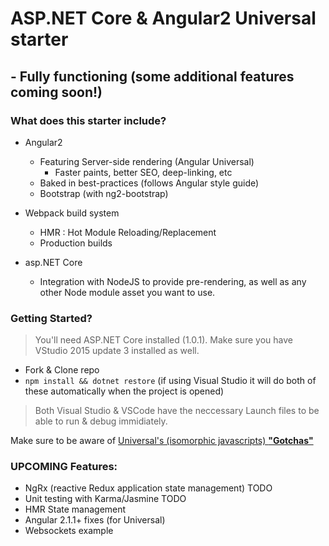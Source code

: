 # ASP.NET Core & Angular2 Universal starter

## - Fully functioning (some additional features coming soon!)

### What does this starter include?

- Angular2
  - Featuring Server-side rendering (Angular Universal)
	- Faster paints, better SEO, deep-linking, etc
  - Baked in best-practices (follows Angular style guide)
  - Bootstrap (with ng2-bootstrap)

- Webpack build system
  - HMR : Hot Module Reloading/Replacement 
  - Production builds

- asp.NET Core
  - Integration with NodeJS to provide pre-rendering, as well as any other Node module asset you want to use.
  
### Getting Started?

> You'll need ASP.NET Core installed (1.0.1). 
> Make sure you have VStudio 2015 update 3 installed as well.

 - Fork & Clone repo
 - `npm install && dotnet restore` (if using Visual Studio it will do both of these automatically when the project is opened)
 
 > Both Visual Studio & VSCode have the neccessary Launch files to be able to run & debug immidiately.

Make sure to be aware of [Universal's (isomorphic javascripts) **"Gotchas"**](https://github.com/angular/universal-starter#universal-gotchas)

### UPCOMING Features:

  - NgRx (reactive Redux application state management) TODO
  - Unit testing with Karma/Jasmine TODO
  - HMR State management
  - Angular 2.1.1+ fixes (for Universal)
  - Websockets example
